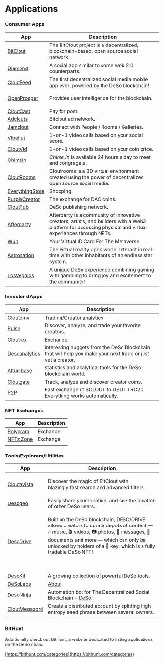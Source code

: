 # Applications

### Consumer Apps

| App                                               | Description                                                                                                                                               |
| ------------------------------------------------- | --------------------------------------------------------------------------------------------------------------------------------------------------------- |
| [BitClout](ttps://bitclout.com)                   | The BitClout project is a decentralized, blockchain-based, open source social network.                                                                    |
| [Diamond](https://diamondapp.com)                 | A social app similar to some web 2.0 counterparts.                                                                                                        |
| [CloutFeed](https://cloutfeedapp.com)             | The first decentralized social media mobile app ever, powered by the DeSo blockchain!                                                                     |
| [OpenProsper](https://www.openprosper.com)        | <p>Provides user intelligence for the blockchain.<br></p>                                                                                                 |
| [CloutCast](https://cloutcast.io)                 | Pay for post.                                                                                                                                             |
| [Adclouts](https://adclouts.com)                  | Bitclout ad network.                                                                                                                                      |
| [Jamclout](https://www.jamclout.com)              | Connect with People / Rooms / Galleries.                                                                                                                  |
| [Vibehut](https://vibehut.io)                     | 1-on-1 video calls based on your social score.                                                                                                            |
| [CloutVid](https://www.cloutvid.io)               | 1-on-1 video calls based on your coin price.                                                                                                              |
| [Chimein](https://www.chime-in.io)                | _Chime In_ is available 24 hours a day to meet and congregate.                                                                                            |
| [CloutRooms](https://cloutrooms.app)              | Cloutrooms is a 3D virtual environment created using the power of decentralized open source social media.                                                 |
| [EverythingStore](https://www.everythingstore.io) | Shopping.                                                                                                                                                 |
| [PurpleCreator](https://www.purplecreator.com)    | The exchange for DAO coins.                                                                                                                               |
| [CloutPub](https://cloutpub.org)                  | DeSo publishing network.                                                                                                                                  |
| [Afterparty](https://afterparty.ai)               | Afterparty is a community of innovative creators, artists, and builders with a Web3 platform for accessing physical and virtual experiences through NFTs. |
| [Wun](https://wun.vc)                             | Your Virtual ID Card For The Metaverse.                                                                                                                   |
| [Astronation](https://astronation.world)          | The virtual reality open world. Interact in real-time with other inhabitants of an endless star system.                                                   |
| [LosVegalos](https://www.losvegalos.com/wheel)    | A unique DeSo experience combining gaming with gambling to bring joy and excitement to the community!                                                     |

### Investor dApps

| App                                                  | Description                                                                                                 |
| ---------------------------------------------------- | ----------------------------------------------------------------------------------------------------------- |
| [Cloutomy](https://cloutomy.com)                     | Trading/Creator analytics                                                                                   |
| [Pulse ](https://www.bitcloutpulse.com)              | Discover, analyze, and trade your favorite creators.                                                        |
| [Cloutrex](https://cloutrex.com/bitcoin/)            | Exchange.                                                                                                   |
| [Desoanalytics](https://gemstori.com/@desoanalytics) | interesting nuggets from the DeSo Blockchain that will help you make your next trade or just vet a creator. |
| [Altumbase](https://altumbase.com/about)             | statistics and analytical tools for the DeSo blockchain world.                                              |
| [Cloutgate](https://cloutgate.com)                   | Track, analyze and discover creator coins.                                                                  |
| [P2P](https://bitcloutp2p.com)                       | Fast exchange of $CLOUT to USDT TRC20. Everything works automatically.                                      |

### NFT Exchanges

| App                             | Description |
| ------------------------------- | ----------- |
| [Polygram](https://polygram.cc) | Exchange.   |
| [NFTz Zone](https://nftz.zone)  | Exchange.   |
|                                 |             |

### Tools/Explorers/Utilities&#x20;

| App                                                     | Description                                                                                                                                                                                                                                                          |
| ------------------------------------------------------- | -------------------------------------------------------------------------------------------------------------------------------------------------------------------------------------------------------------------------------------------------------------------- |
| [Cloutavista](https://cloutavista.com)                  | <p>Discover the magic of BitClout with<br>blazingly fast search and advanced filters.</p>                                                                                                                                                                            |
| [Desogeo](https://desogeo.com)                          | Easily share your location, and see the location of other DeSo users.                                                                                                                                                                                                |
| [DesoDrive](https://www.desodrive.com)                  | <p>Built on the DeSo blockchain, DESO/DRIVE allows creators to curate depots of content — 🎶 music, 🎬 videos, 📷 photos, 📰 messages, 📃 documents and more — which can only be unlocked by holders of a 🔑 key, which is a fully tradable DeSo NFT!</p><p><br></p> |
| [DesoKit](https://desokit.com)                          | A growing collection of powerful DeSo tools.                                                                                                                                                                                                                         |
| [DeSoLabs](https://desolabs.org)                        | [About](https://desolabs.org/about/).                                                                                                                                                                                                                                |
| [DesoNinja](https://deso.ninja)                         | Automation bot for The Decentralized Social Blockchain - [DeSo](https://deso.org).                                                                                                                                                                                   |
| [CloutMegazord](https://cloutmegazord.com/landing/home) | Create a distributed account by splitting high entropy seed phrase between several owners.                                                                                                                                                                           |
|                                                         |                                                                                                                                                                                                                                                                      |

### BitHunt

Additionally check out BitHunt, a website dedicated to listing applications on the DeSo chain.

[https://bithunt.com/categories](https://bithunt.com/categories)

